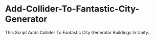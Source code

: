 # Add-Collider-To-Fantastic-City-Generator
This Script Adds Collider To Fantastic City Generator Buildings In Unity..
